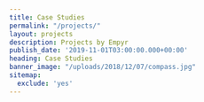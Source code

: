 ```yaml
---
title: Case Studies
permalink: "/projects/"
layout: projects
description: Projects by Empyr
publish_date: '2019-11-01T03:00:00.000+00:00'
heading: Case Studies
banner_image: "/uploads/2018/12/07/compass.jpg"
sitemap:
  exclude: 'yes'
---
```

